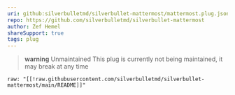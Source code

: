 ```yaml
---
uri: github:silverbulletmd/silverbullet-mattermost/mattermost.plug.json
repo: https://github.com/silverbulletmd/silverbullet-mattermost
author: Zef Hemel
shareSupport: true
tags: plug
---
```

> **warning** Unmaintained
> This plug is currently not being maintained, it may break at any time


```template
raw: "[[!raw.githubusercontent.com/silverbulletmd/silverbullet-mattermost/main/README]]"
```